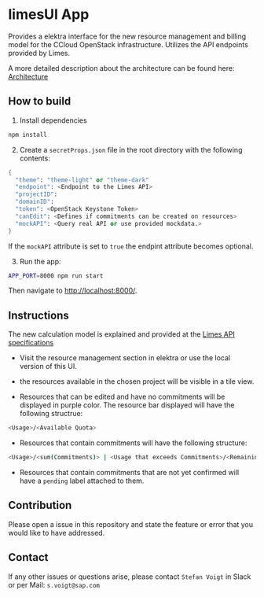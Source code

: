 # limesUI App

Provides a elektra interface for the new resource management and billing model for the CCloud OpenStack infrastructure. Utilizes the API endpoints provided by Limes.

A more detailed description about the architecture can be found here:
[Architecture](/architecture/architectureDescription.md)

## How to build

1. Install dependencies
```sh
npm install
```
2. Create a ```secretProps.json``` file in the root directory with the following contents:
```s
{
  "theme": "theme-light" or "theme-dark"
  "endpoint": <Endpoint to the Limes API>
  "projectID":
  "domainID":
  "token": <OpenStack Keystone Token>
  "canEdit": <Defines if commitments can be created on resources>
  "mockAPI": <Query real API or use provided mockdata.>
}
```
If the ```mockAPI``` attribute is set to ```true``` the endpint attribute becomes optional.

3. Run the app:
```sh
APP_PORT=8000 npm run start
```
Then navigate to <http://localhost:8000/>.

## Instructions

The new calculation model is explained and provided at the [Limes API specifications](https://github.com/sapcc/limes/blob/master/docs/users/api-spec-resources.md)


* Visit the resource management section in elektra or use the local version of this UI.

* the resources available in the chosen project will be visible in a tile view.

* Resources that can be edited and have no commitments will be displayed in purple color. The resource bar displayed will have the following structrue:
```sh
<Usage>/<Available Quota>
```

* Resources that contain commitments will have the following structure:
```sh
<Usage>/<sum(Commitments)> | <Usage that exceeds Commitments>/<Remaining Quota>
```

* Resources that contain commitments that are not yet confirmed will have a ```pending``` label attached to them.

## Contribution
Please open a issue in this repository and state the feature or error that you would like to have addressed.

## Contact
If any other issues or questions arise, please contact ```Stefan Voigt``` in Slack or per Mail:
```s.voigt@sap.com```
